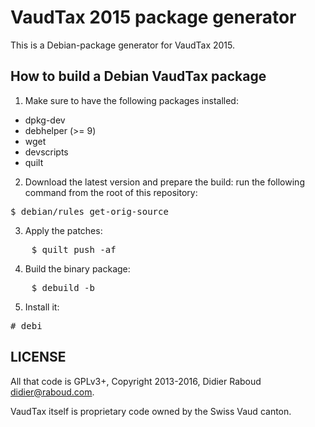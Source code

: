 VaudTax 2015 package generator
==============================

This is a Debian-package generator for VaudTax 2015.

How to build a Debian VaudTax package
-------------------------------------

1. Make sure to have the following packages installed:

* dpkg-dev
* debhelper (>= 9)
* wget
* devscripts
* quilt

2. Download the latest version and prepare the build: run the following
   command from the root of this repository:
<pre>
$ debian/rules get-orig-source
</pre>

3. Apply the patches:
<pre>
    $ quilt push -af
</pre>

4. Build the binary package:
<pre>
    $ debuild -b
</pre>

5. Install it:
<pre>
# debi
</pre>

LICENSE
-------

All that code is GPLv3+, Copyright 2013-2016, Didier Raboud <didier@raboud.com>.

VaudTax itself is proprietary code owned by the Swiss Vaud canton.
